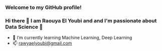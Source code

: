 ### Welcome to my GitHub profile!
### Hi there 👋 I am Raouya El Youbi and and I'm passionate about Data Science 🙂


- 🌱 I’m currently learning Machine Learning, Deep Learning
- 📫 rawyaelyoubi@gmail.com

